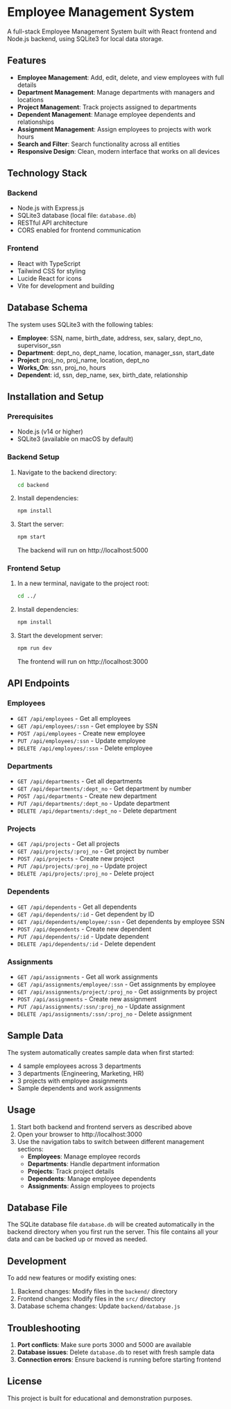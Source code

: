 # Employee Management System

A full-stack Employee Management System built with React frontend and Node.js backend, using SQLite3 for local data storage.

## Features

- **Employee Management**: Add, edit, delete, and view employees with full details
- **Department Management**: Manage departments with managers and locations
- **Project Management**: Track projects assigned to departments
- **Dependent Management**: Manage employee dependents and relationships
- **Assignment Management**: Assign employees to projects with work hours
- **Search and Filter**: Search functionality across all entities
- **Responsive Design**: Clean, modern interface that works on all devices

## Technology Stack

### Backend
- Node.js with Express.js
- SQLite3 database (local file: `database.db`)
- RESTful API architecture
- CORS enabled for frontend communication

### Frontend
- React with TypeScript
- Tailwind CSS for styling
- Lucide React for icons
- Vite for development and building

## Database Schema

The system uses SQLite3 with the following tables:

- **Employee**: SSN, name, birth_date, address, sex, salary, dept_no, supervisor_ssn
- **Department**: dept_no, dept_name, location, manager_ssn, start_date
- **Project**: proj_no, proj_name, location, dept_no
- **Works_On**: ssn, proj_no, hours
- **Dependent**: id, ssn, dep_name, sex, birth_date, relationship

## Installation and Setup

### Prerequisites
- Node.js (v14 or higher)
- SQLite3 (available on macOS by default)

### Backend Setup
1. Navigate to the backend directory:
   ```bash
   cd backend
   ```

2. Install dependencies:
   ```bash
   npm install
   ```

3. Start the server:
   ```bash
   npm start
   ```
   
   The backend will run on http://localhost:5000

### Frontend Setup
1. In a new terminal, navigate to the project root:
   ```bash
   cd ../
   ```

2. Install dependencies:
   ```bash
   npm install
   ```

3. Start the development server:
   ```bash
   npm run dev
   ```
   
   The frontend will run on http://localhost:3000

## API Endpoints

### Employees
- `GET /api/employees` - Get all employees
- `GET /api/employees/:ssn` - Get employee by SSN
- `POST /api/employees` - Create new employee
- `PUT /api/employees/:ssn` - Update employee
- `DELETE /api/employees/:ssn` - Delete employee

### Departments
- `GET /api/departments` - Get all departments
- `GET /api/departments/:dept_no` - Get department by number
- `POST /api/departments` - Create new department
- `PUT /api/departments/:dept_no` - Update department
- `DELETE /api/departments/:dept_no` - Delete department

### Projects
- `GET /api/projects` - Get all projects
- `GET /api/projects/:proj_no` - Get project by number
- `POST /api/projects` - Create new project
- `PUT /api/projects/:proj_no` - Update project
- `DELETE /api/projects/:proj_no` - Delete project

### Dependents
- `GET /api/dependents` - Get all dependents
- `GET /api/dependents/:id` - Get dependent by ID
- `GET /api/dependents/employee/:ssn` - Get dependents by employee SSN
- `POST /api/dependents` - Create new dependent
- `PUT /api/dependents/:id` - Update dependent
- `DELETE /api/dependents/:id` - Delete dependent

### Assignments
- `GET /api/assignments` - Get all work assignments
- `GET /api/assignments/employee/:ssn` - Get assignments by employee
- `GET /api/assignments/project/:proj_no` - Get assignments by project
- `POST /api/assignments` - Create new assignment
- `PUT /api/assignments/:ssn/:proj_no` - Update assignment
- `DELETE /api/assignments/:ssn/:proj_no` - Delete assignment

## Sample Data

The system automatically creates sample data when first started:

- 4 sample employees across 3 departments
- 3 departments (Engineering, Marketing, HR)
- 3 projects with employee assignments
- Sample dependents and work assignments

## Usage

1. Start both backend and frontend servers as described above
2. Open your browser to http://localhost:3000
3. Use the navigation tabs to switch between different management sections:
   - **Employees**: Manage employee records
   - **Departments**: Handle department information
   - **Projects**: Track project details
   - **Dependents**: Manage employee dependents
   - **Assignments**: Assign employees to projects

## Database File

The SQLite database file `database.db` will be created automatically in the backend directory when you first run the server. This file contains all your data and can be backed up or moved as needed.

## Development

To add new features or modify existing ones:

1. Backend changes: Modify files in the `backend/` directory
2. Frontend changes: Modify files in the `src/` directory
3. Database schema changes: Update `backend/database.js`

## Troubleshooting

1. **Port conflicts**: Make sure ports 3000 and 5000 are available
2. **Database issues**: Delete `database.db` to reset with fresh sample data
3. **Connection errors**: Ensure backend is running before starting frontend

## License

This project is built for educational and demonstration purposes.